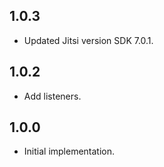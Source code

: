 ## 1.0.3
* Updated Jitsi version SDK 7.0.1.

## 1.0.2
* Add listeners.

## 1.0.0
* Initial implementation. 